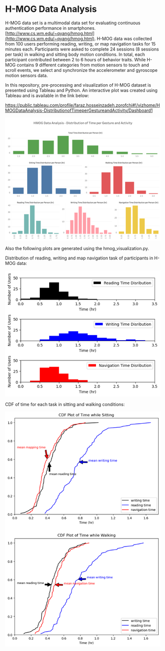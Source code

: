 # H-MOG Data Analysis

H-MOG data set is a multimodal data set for evaluating continuous authentication performance in smartphones. [http://www.cs.wm.edu/~qyang/hmog.html](http://www.cs.wm.edu/~qyang/hmog.html). H-MOG data was collected from 100 users performing reading, writing, or map navigation tasks for 15 minutes each. Participants were asked to complete 24 sessions (8 sessions per task) in walking and sitting body motion conditions. In total, each participant contributed between 2 to 6 hours of behavior traits. While H-MOG contains 9 different categories from motion sensors to touch and scroll events, we select and synchronize the accelerometer and gyroscope motion sensors data.

In this repository, pre-processing and visualization of H-MOG dataset is presented using Tableau and Python. An interactive plot was created using Tableau and is available in the link below:

https://public.tableau.com/profile/faraz.hosseinzadeh.zorofchi#!/vizhome/HMOGDataAnalysis-DistributionofTimeperGestureandActivity/Dashboard1

 ![alt text](static/Tableau_Plot.png)
 
 Also the following plots are generated using the hmog_visualization.py.
 
 Distribution of reading, writing and map navigation task of participants in H-MOG data:
 
 ![alt text](static/all_activities_plot_hist.png)
 
 CDF of time for each task in sitting and walking conditions:
 
 ![alt text](static/all_activities_plot_cum.png)
 
